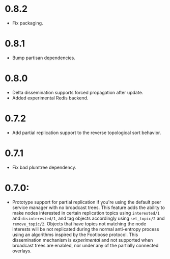 # 0.8.2

* Fix packaging.

# 0.8.1

* Bump partisan dependencies.

# 0.8.0

* Delta dissemination supports forced propagation after update.
* Added experimental Redis backend.

# 0.7.2

* Add partial replication support to the reverse topological sort behavior.

# 0.7.1

* Fix bad plumtree dependency.

# 0.7.0:

* Prototype support for partial replication if you're using the default peer service manager with no broadcast trees.  This feature adds the ability to make nodes interested in certain replication topics using `interested/1` and `disinterested/1`, and tag objects accordingly using `set_topic/2` and `remove_topic/2`.  Objects that have topics not matching the node interests will be not replicated during the normal anti-entropy process using an algorithms inspired by the Footloose protocol.  This dissemination mechanism is *experimental* and not supported when broadcast trees are enabled, nor under any of the partially connected overlays.
